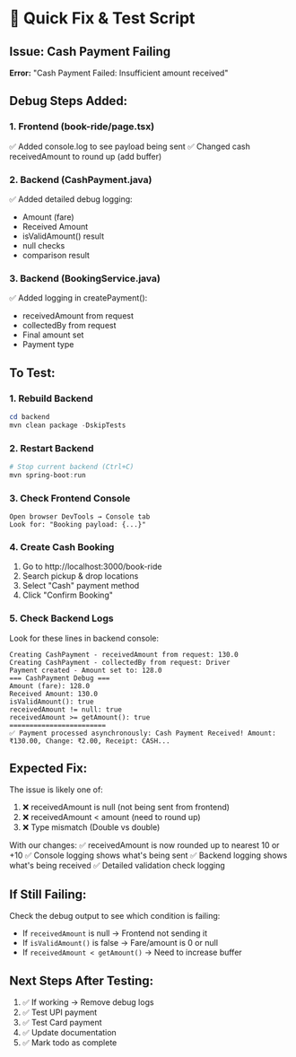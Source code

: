 # 🔧 Quick Fix & Test Script

## Issue: Cash Payment Failing

**Error:** "Cash Payment Failed: Insufficient amount received"

## Debug Steps Added:

### 1. Frontend (book-ride/page.tsx)

✅ Added console.log to see payload being sent
✅ Changed cash receivedAmount to round up (add buffer)

### 2. Backend (CashPayment.java)

✅ Added detailed debug logging:

- Amount (fare)
- Received Amount
- isValidAmount() result
- null checks
- comparison result

### 3. Backend (BookingService.java)

✅ Added logging in createPayment():

- receivedAmount from request
- collectedBy from request
- Final amount set
- Payment type

## To Test:

### 1. Rebuild Backend

```powershell
cd backend
mvn clean package -DskipTests
```

### 2. Restart Backend

```powershell
# Stop current backend (Ctrl+C)
mvn spring-boot:run
```

### 3. Check Frontend Console

```
Open browser DevTools → Console tab
Look for: "Booking payload: {...}"
```

### 4. Create Cash Booking

1. Go to http://localhost:3000/book-ride
2. Search pickup & drop locations
3. Select "Cash" payment method
4. Click "Confirm Booking"

### 5. Check Backend Logs

Look for these lines in backend console:

```
Creating CashPayment - receivedAmount from request: 130.0
Creating CashPayment - collectedBy from request: Driver
Payment created - Amount set to: 128.0
=== CashPayment Debug ===
Amount (fare): 128.0
Received Amount: 130.0
isValidAmount(): true
receivedAmount != null: true
receivedAmount >= getAmount(): true
========================
✅ Payment processed asynchronously: Cash Payment Received! Amount: ₹130.00, Change: ₹2.00, Receipt: CASH...
```

## Expected Fix:

The issue is likely one of:

1. ❌ receivedAmount is null (not being sent from frontend)
2. ❌ receivedAmount < amount (need to round up)
3. ❌ Type mismatch (Double vs double)

With our changes:
✅ receivedAmount is now rounded up to nearest 10 or +10
✅ Console logging shows what's being sent
✅ Backend logging shows what's being received
✅ Detailed validation check logging

## If Still Failing:

Check the debug output to see which condition is failing:

- If `receivedAmount` is null → Frontend not sending it
- If `isValidAmount()` is false → Fare/amount is 0 or null
- If `receivedAmount < getAmount()` → Need to increase buffer

## Next Steps After Testing:

1. ✅ If working → Remove debug logs
2. ✅ Test UPI payment
3. ✅ Test Card payment
4. ✅ Update documentation
5. ✅ Mark todo as complete

